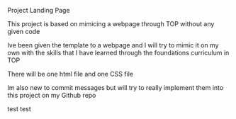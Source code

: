 Project Landing Page

This project is based on mimicing a webpage through TOP without any given code 

Ive been given the template to a webpage and I will try to mimic it on my own with the skills that I have learned through the foundations curriculum in TOP

There will be one html file and one CSS file 

Im also new to commit messages but will try to really implement them into this project on my Github repo 

test test 